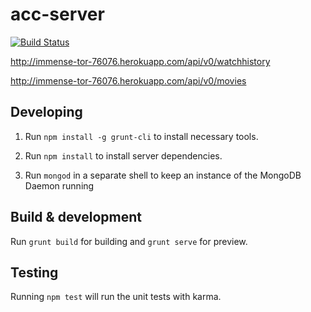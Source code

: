 # acc-server

[![Build Status](https://travis-ci.org/paesuka/acc_server.svg?branch=master)](https://travis-ci.org/paesuka/acc_server)

<a href="http://immense-tor-76076.herokuapp.com/api/v0/watchhistory">http://immense-tor-76076.herokuapp.com/api/v0/watchhistory</a>

<a href="http://immense-tor-76076.herokuapp.com/api/v0/movies">http://immense-tor-76076.herokuapp.com/api/v0/movies</a>

## Developing

1. Run `npm install -g grunt-cli` to install necessary tools.

2. Run `npm install` to install server dependencies.

3. Run `mongod` in a separate shell to keep an instance of the MongoDB Daemon running

## Build & development

Run `grunt build` for building and `grunt serve` for preview.

## Testing

Running `npm test` will run the unit tests with karma.
